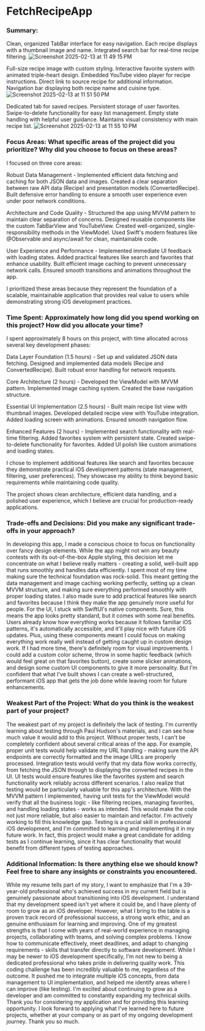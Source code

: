 # FetchRecipeApp

### Summary: 
Clean, organized TabBar interface for easy navigation.
Each recipe displays with a thumbnail image and name.
Integrated search bar for real-time recipe filtering. 
![Screenshot 2025-02-13 at 11 49 15 PM](https://github.com/user-attachments/assets/f5a66a4d-5602-40a8-bb36-3b48fc7e3a5d)

Full-size recipe image with custom styling.
Interactive favorite system with animated triple-heart design.
Embedded YouTube video player for recipe instructions.
Direct link to source recipe for additional information.
Navigation bar displaying both recipe name and cuisine type.
![Screenshot 2025-02-13 at 11 51 50 PM](https://github.com/user-attachments/assets/3ddddc00-6848-46ae-bf0e-bd54414681f6)


Dedicated tab for saved recipes.
Persistent storage of user favorites.
Swipe-to-delete functionality for easy list management.
Empty state handling with helpful user guidance.
Maintains visual consistency with main recipe list. 
![Screenshot 2025-02-13 at 11 55 10 PM](https://github.com/user-attachments/assets/f2aab46d-7ae3-455b-a936-8b4c6199e746)

### Focus Areas: What specific areas of the project did you prioritize? Why did you choose to focus on these areas?
I focused on three core areas:

Robust Data Management -
Implemented efficient data fetching and caching for both JSON data and images.
Created a clear separation between raw API data (Recipe) and presentation models (ConvertedRecipe).
Built defensive error handling to ensure a smooth user experience even under poor network conditions.


Architecture and Code Quality -
Structured the app using MVVM pattern to maintain clear separation of concerns.
Designed reusable components like the custom TabBarView and YouTubeView.
Created well-organized, single-responsibility methods in the ViewModel.
Used Swift's modern features like @Observable and async/await for clean, maintainable code.


User Experience and Performance -
Implemented immediate UI feedback with loading states.
Added practical features like search and favorites that enhance usability.
Built efficient image caching to prevent unnecessary network calls.
Ensured smooth transitions and animations throughout the app.

I prioritized these areas because they represent the foundation of a scalable, maintainable application that provides real value to users while demonstrating strong iOS development practices.

### Time Spent: Approximately how long did you spend working on this project? How did you allocate your time?
I spent approximately 8 hours on this project, with time allocated across several key development phases:

Data Layer Foundation (1.5 hours) -
Set up and validated JSON data fetching.
Designed and implemented data models (Recipe and ConvertedRecipe).
Built robust error handling for network requests.


Core Architecture (2 hours) -
Developed the ViewModel with MVVM pattern.
Implemented image caching system.
Created the base navigation structure.

Essential UI Implementation (2.5 hours) -
Built main recipe list view with thumbnail images.
Developed detailed recipe view with YouTube integration.
Added loading screen with animations.
Ensured smooth navigation flow.

Enhanced Features (2 hours) -
Implemented search functionality with real-time filtering.
Added favorites system with persistent state.
Created swipe-to-delete functionality for favorites.
Added UI polish like custom animations and loading states.

I chose to implement additional features like search and favorites because they demonstrate practical iOS development patterns (state management, filtering, user preferences).
They showcase my ability to think beyond basic requirements while maintaining code quality.

The project shows clean architecture, efficient data handling, and a polished user experience, which I believe are crucial for production-ready applications.

### Trade-offs and Decisions: Did you make any significant trade-offs in your approach?
In developing this app, I made a conscious choice to focus on functionality over fancy design elements. While the app might not win any beauty contests with its out-of-the-box Apple styling, this decision let me concentrate on what I believe really matters - creating a solid, well-built app that runs smoothly and handles data efficiently. 
I spent most of my time making sure the technical foundation was rock-solid. This meant getting the data management and image caching working perfectly, setting up a clean MVVM structure, and making sure everything performed smoothly with proper loading states. I also made sure to add practical features like search and favorites because I think they make the app genuinely more useful for people.
For the UI, I stuck with SwiftUI's native components. Sure, this means the app looks pretty standard, but it comes with some real benefits. Users already know how everything works because it follows familiar iOS patterns, it's automatically accessible, and it'll play nice with future iOS updates. Plus, using these components meant I could focus on making everything work really well instead of getting caught up in custom design work.
If I had more time, there's definitely room for visual improvements. I could add a custom color scheme, throw in some haptic feedback (which would feel great on that favorites button), create some slicker animations, and design some custom UI components to give it more personality. But I'm confident that what I've built shows I can create a well-structured, performant iOS app that gets the job done while leaving room for future enhancements.


### Weakest Part of the Project: What do you think is the weakest part of your project?
The weakest part of my project is definitely the lack of testing. I'm currently learning about testing through Paul Hudson's materials, and I can see how much value it would add to this project. Without proper tests, I can't be completely confident about several critical areas of the app.
For example, proper unit tests would help validate my URL handling - making sure the API endpoints are correctly formatted and the image URLs are properly processed. Integration tests would verify that my data flow works correctly, from fetching the JSON through to displaying the converted recipes in the UI. UI tests would ensure features like the favorites system and search functionality work reliably across different scenarios.
I also realize that testing would be particularly valuable for this app's architecture. With the MVVM pattern I implemented, having unit tests for the ViewModel would verify that all the business logic - like filtering recipes, managing favorites, and handling loading states - works as intended. This would make the code not just more reliable, but also easier to maintain and refactor.
I'm actively working to fill this knowledge gap. Testing is a crucial skill in professional iOS development, and I'm committed to learning and implementing it in my future work. In fact, this project would make a great candidate for adding tests as I continue learning, since it has clear functionality that would benefit from different types of testing approaches.

### Additional Information: Is there anything else we should know? Feel free to share any insights or constraints you encountered.
While my resume tells part of my story, I want to emphasize that I'm a 39-year-old professional who's achieved success in my current field but is genuinely passionate about transitioning into iOS development. I understand that my development speed isn't yet where it could be, and I have plenty of room to grow as an iOS developer. However, what I bring to the table is a proven track record of professional success, a strong work ethic, and an genuine enthusiasm for learning and improving.
One of my greatest strengths is that I come with years of real-world experience in managing projects, collaborating with teams, and solving complex problems. I know how to communicate effectively, meet deadlines, and adapt to changing requirements - skills that transfer directly to software development. While I may be newer to iOS development specifically, I'm not new to being a dedicated professional who takes pride in delivering quality work.
This coding challenge has been incredibly valuable to me, regardless of the outcome. It pushed me to integrate multiple iOS concepts, from data management to UI implementation, and helped me identify areas where I can improve (like testing). I'm excited about continuing to grow as a developer and am committed to constantly expanding my technical skills.
Thank you for considering my application and for providing this learning opportunity. I look forward to applying what I've learned here to future projects, whether at your company or as part of my ongoing development journey. Thank you so much.
